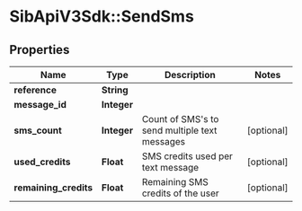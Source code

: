# SibApiV3Sdk::SendSms

## Properties
Name | Type | Description | Notes
------------ | ------------- | ------------- | -------------
**reference** | **String** |  | 
**message_id** | **Integer** |  | 
**sms_count** | **Integer** | Count of SMS&#39;s to send multiple text messages | [optional] 
**used_credits** | **Float** | SMS credits used per text message | [optional] 
**remaining_credits** | **Float** | Remaining SMS credits of the user | [optional] 


